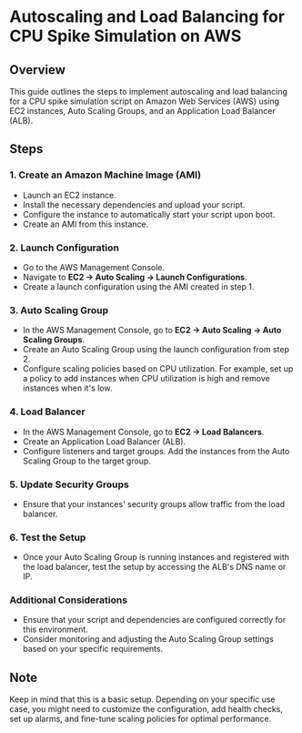 # Autoscaling and Load Balancing for CPU Spike Simulation on AWS

## Overview

This guide outlines the steps to implement autoscaling and load balancing for a CPU spike simulation script on Amazon Web Services (AWS) using EC2 instances, Auto Scaling Groups, and an Application Load Balancer (ALB).

## Steps

### 1. Create an Amazon Machine Image (AMI)

- Launch an EC2 instance.
- Install the necessary dependencies and upload your script.
- Configure the instance to automatically start your script upon boot.
- Create an AMI from this instance.

### 2. Launch Configuration

- Go to the AWS Management Console.
- Navigate to **EC2 -> Auto Scaling -> Launch Configurations**.
- Create a launch configuration using the AMI created in step 1.

### 3. Auto Scaling Group

- In the AWS Management Console, go to **EC2 -> Auto Scaling -> Auto Scaling Groups**.
- Create an Auto Scaling Group using the launch configuration from step 2.
- Configure scaling policies based on CPU utilization. For example, set up a policy to add instances when CPU utilization is high and remove instances when it's low.

### 4. Load Balancer

- In the AWS Management Console, go to **EC2 -> Load Balancers**.
- Create an Application Load Balancer (ALB).
- Configure listeners and target groups. Add the instances from the Auto Scaling Group to the target group.

### 5. Update Security Groups

- Ensure that your instances' security groups allow traffic from the load balancer.

### 6. Test the Setup

- Once your Auto Scaling Group is running instances and registered with the load balancer, test the setup by accessing the ALB's DNS name or IP.

### Additional Considerations

- Ensure that your script and dependencies are configured correctly for this environment.
- Consider monitoring and adjusting the Auto Scaling Group settings based on your specific requirements.

## Note

Keep in mind that this is a basic setup. Depending on your specific use case, you might need to customize the configuration, add health checks, set up alarms, and fine-tune scaling policies for optimal performance.
